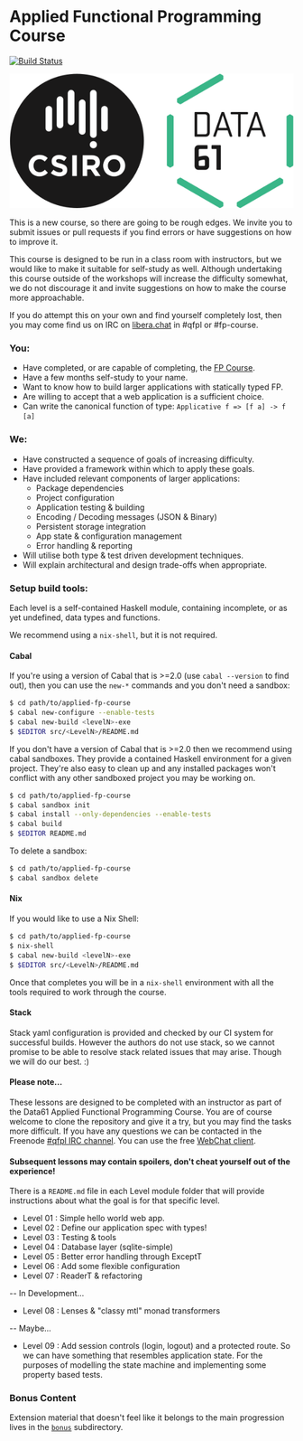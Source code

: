 # Applied Functional Programming Course

[![Build Status](https://travis-ci.org/qfpl/applied-fp-course.svg?branch=master)](https://travis-ci.org/qfpl/applied-fp-course)

![CSIRO's Data61 Logo](https://raw.githubusercontent.com/qfpl/assets/master/data61-transparent-bg.png)

This is a new course, so there are going to be rough edges. We invite you to
submit issues or pull requests if you find errors or have suggestions on how to
improve it.

This course is designed to be run in a class room with instructors, but we
would like to make it suitable for self-study as well. Although undertaking
this course outside of the workshops will increase the difficulty somewhat,
we do not discourage it and invite suggestions on how to make the course more
approachable.

If you do attempt this on your own and find yourself completely lost, then
you may come find us on IRC on [libera.chat](https://web.libera.chat/) in #qfpl or
#fp-course.

### You:

* Have completed, or are capable of completing, the [FP Course](https://github.com/system-f/fp-course).
* Have a few months self-study to your name.
* Want to know how to build larger applications with statically typed FP.
* Are willing to accept that a web application is a sufficient choice.
* Can write the canonical function of type: `Applicative f => [f a] -> f [a]`

### We:

* Have constructed a sequence of goals of increasing difficulty.
* Have provided a framework within which to apply these goals.
* Have included relevant components of larger applications:
  * Package dependencies
  * Project configuration
  * Application testing & building
  * Encoding / Decoding messages (JSON & Binary)
  * Persistent storage integration
  * App state & configuration management
  * Error handling & reporting
* Will utilise both type & test driven development techniques.
* Will explain architectural and design trade-offs when appropriate.

### Setup build tools:

Each level is a self-contained Haskell module, containing incomplete, or as yet
undefined, data types and functions.

We recommend using a `nix-shell`, but it is not required.

#### Cabal

If you're using a version of Cabal that is >=2.0 (use `cabal --version` to
find out), then you can use the `new-*` commands and you don't need a sandbox:

```bash
$ cd path/to/applied-fp-course
$ cabal new-configure --enable-tests
$ cabal new-build <levelN>-exe
$ $EDITOR src/<LevelN>/README.md
```

If you don't have a version of Cabal that is >=2.0 then we recommend using
cabal sandboxes. They provide a contained Haskell environment for a given
project. They're also easy to clean up and any installed packages won't
conflict with any other sandboxed project you may be working on.

```bash
$ cd path/to/applied-fp-course
$ cabal sandbox init
$ cabal install --only-dependencies --enable-tests
$ cabal build
$ $EDITOR README.md
```

To delete a sandbox:

```bash
$ cd path/to/applied-fp-course
$ cabal sandbox delete
```

#### Nix

If you would like to use a Nix Shell:

```bash
$ cd path/to/applied-fp-course
$ nix-shell
$ cabal new-build <levelN>-exe
$ $EDITOR src/<LevelN>/README.md
```

Once that completes you will be in a `nix-shell` environment with all the
tools required to work through the course.

#### Stack

Stack yaml configuration is provided and checked by our CI system for successful
builds. However the authors do not use stack, so we cannot promise to be able to
resolve stack related issues that may arise. Though we will do our best. :)

#### Please note...

These lessons are designed to be completed with an instructor as part of the
Data61 Applied Functional Programming Course. You are of course welcome to
clone the repository and give it a try, but you may find the tasks more
difficult. If you have any questions we can be contacted in the
Freenode [#qfpl IRC channel](https://freenode.net). You can use the
free [WebChat client](https://webchat.freenode.net).

#### Subsequent lessons may contain spoilers, don't cheat yourself out of the experience!

There is a `README.md` file in each Level module folder that will provide
instructions about what the goal is for that specific level.

* Level 01 : Simple hello world web app.
* Level 02 : Define our application spec with types!
* Level 03 : Testing & tools
* Level 04 : Database layer (sqlite-simple)
* Level 05 : Better error handling through ExceptT
* Level 06 : Add some flexible configuration
* Level 07 : ReaderT & refactoring

-- In Development...
* Level 08 : Lenses & "classy mtl" monad transformers

-- Maybe...
* Level 09 : Add session controls (login, logout) and a protected route. So we
  can have something that resembles application state. For the purposes of
  modelling the state machine and implementing some property based tests.

### Bonus Content

Extension material that doesn't feel like it belongs to the main progression
lives in the [`bonus`](https://github.com/qfpl/applied-fp-course/tree/master/bonus)
subdirectory.
